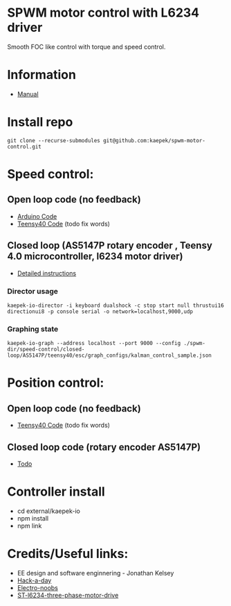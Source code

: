 # SPWM motor control with L6234 driver

Smooth FOC like control with torque and speed control.

# Information

- [Manual](./resources/sinusoidal-pwm-manual.pdf)

# Install repo

```
git clone --recurse-submodules git@github.com:kaepek/spwm-motor-control.git
```

# Speed control:

## Open loop code (no feedback)

- [Arduino Code](./speed-control/open-loop/arduino-uno/arduino-uno.ino)
- [Teensy40 Code](./speed-control/open-loop/teensy-40/teensy-40.ino) (todo fix words)

## Closed loop (AS5147P rotary encoder , Teensy 4.0 microcontroller, l6234 motor driver)

- [Detailed instructions](./speed-control/closed-loop/AS5147P/teensy40/README.md)

### Director usage

```
kaepek-io-director -i keyboard dualshock -c stop start null thrustui16 directionui8 -p console serial -o network=localhost,9000,udp
```

### Graphing state

```
kaepek-io-graph --address localhost --port 9000 --config ./spwm-dir/speed-control/closed-loop/AS5147P/teensy40/esc/graph_configs/kalman_control_sample.json
```

# Position control:

## Open loop code (no feedback)
- [Teensy40 Code](./position-control/open-loop/teensy-40/teensy-40.ino) (todo fix words)

## Closed loop code (rotary encoder AS5147P)
- [Todo](./)

# Controller install

- cd external/kaepek-io
- npm install
- npm link

# Credits/Useful links:
- EE design and software enginnering - Jonathan Kelsey
- [Hack-a-day](https://hackaday.io/project/177958-low-power-bldc-driver-board-st-l6234#menu-details)
- [Electro-noobs](https://electronoobs.com/eng_arduino_tut176.php)
- [ST-l6234-three-phase-motor-drive](https://www.st.com/resource/en/application_note/cd00004062-l6234-three-phase-motor-driver-stmicroelectronics.pdf)